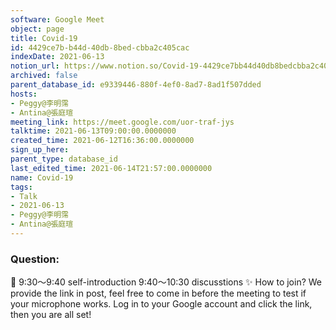 ```yaml
---
software: Google Meet
object: page
title: Covid-19
id: 4429ce7b-b44d-40db-8bed-cbba2c405cac
indexDate: 2021-06-13
notion_url: https://www.notion.so/Covid-19-4429ce7bb44d40db8bedcbba2c405cac
archived: false
parent_database_id: e9339446-880f-4ef0-8ad7-8ad1f507dded
hosts:
- Peggy@李明霈
- Antina@張庭瑄
meeting_link: https://meet.google.com/uor-traf-jys
talktime: 2021-06-13T09:00:00.0000000
created_time: 2021-06-12T16:36:00.0000000
sign_up_here: 
parent_type: database_id
last_edited_time: 2021-06-14T21:57:00.0000000
name: Covid-19
tags:
- Talk
- 2021-06-13
- Peggy@李明霈
- Antina@張庭瑄
---
```


### Question:


   
   
   
   
   
📅
9:30～9:40 self-introduction
9:40～10:30 discusstions
✨
How to join?
We provide the link in post, feel free to come in before the meeting to test if your microphone works. Log in to your Google account and click the link, then you are all set!

